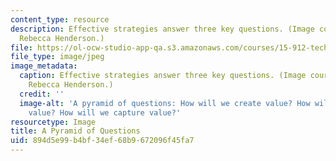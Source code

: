 ```yaml
---
content_type: resource
description: Effective strategies answer three key questions. (Image courtesy of Prof.
  Rebecca Henderson.)
file: https://ol-ocw-studio-app-qa.s3.amazonaws.com/courses/15-912-technology-strategy-fall-2008/894d5e99b4bf34ef68b9672096f45fa7_15-912f08-th.jpg
file_type: image/jpeg
image_metadata:
  caption: Effective strategies answer three key questions. (Image courtesy of Prof.
    Rebecca Henderson.)
  credit: ''
  image-alt: 'A pyramid of questions: How will we create value? How will we deliver
    value? How will we capture value?'
resourcetype: Image
title: A Pyramid of Questions
uid: 894d5e99-b4bf-34ef-68b9-672096f45fa7
---
```

